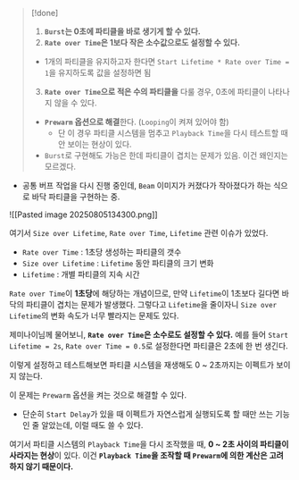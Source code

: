 
>[!done]
>1. **`Burst`는 0초에 파티클을 바로 생기게 할 수 있다.** 
>2. **`Rate over Time`은 1보다 작은 소수값으로도 설정할 수 있다.** 
>	- 1개의 파티클을 유지하고자 한다면 `Start Lifetime * Rate over Time = 1`을 유지하도록 값을 설정하면 됨
>3. **`Rate over Time`으로 적은 수의 파티클을** 다룰 경우, 0초에 파티클이 나타나지 않을 수 있다.
>	- **`Prewarm` 옵션으로 해결**한다. (`Looping`이 켜져 있어야 함)
>		- 단 이 경우 파티클 시스템을 멈추고 `Playback Time`을 다시 테스트할 때 안 보이는 현상이 있다.
>	- `Burst`로 구현해도 가능은 한데 파티클이 겹치는 문제가 있음. 이건 왜인지는 모르겠다.

- 공통 버프 작업을 다시 진행 중인데, `Beam` 이미지가 커졌다가 작아졌다가 하는 식으로 바닥 파티클을 구현하는 중.

![[Pasted image 20250805134300.png]]

여기서 `Size over Lifetime`, `Rate over Time`, `Lifetime` 관련 이슈가 있었다.
- `Rate over Time` : 1초당 생성하는 파티클의 갯수
- `Size over Lifetime` : `Lifetime` 동안 파티클의 크기 변화
- `Lifetime` : 개별 파티클의 지속 시간

`Rate over Time`이 **1초당**에 해당하는 개념이므로, 만약 `Lifetime`이 1초보다 길다면 바닥의 파티클이 겹치는 문제가 발생했다. 그렇다고 `Lifetime`을 줄이자니 `Size over Lifetime`의 변화 속도가 너무 빨라지는 문제도 있다.

제미나이님께 물어보니, **`Rate over Time`은 소수로도 설정할 수 있다.** 예를 들어 `Start Lifetime = 2s`, `Rate over Time = 0.5`로 설정한다면 파티클은 2초에 한 번 생긴다. 

이렇게 설정하고 테스트해보면 파티클 시스템을 재생해도 0 ~ 2초까지는 이펙트가 보이지 않는다.

이 문제는 `Prewarm` 옵션을 켜는 것으로 해결할 수 있다.
- 단순히 `Start Delay`가 있을 때 이펙트가 자연스럽게 실행되도록 할 때만 쓰는 기능인 줄 알았는데, 이럴 때도 쓸 수 있다.

여기서 파티클 시스템의 `Playback Time`을 다시 조작했을 때, **0 ~ 2초 사이의 파티클이 사라지는 현상**이 있다. 이건 **`Playback Time`을 조작할 때 `Prewarm`에 의한 계산은 고려하지 않기 때문이다.**

